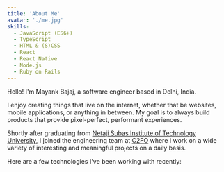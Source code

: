 ```yaml
---
title: 'About Me'
avatar: './me.jpg'
skills:
  - JavaScript (ES6+)
  - TypeScript
  - HTML & (S)CSS
  - React
  - React Native
  - Node.js
  - Ruby on Rails
---
```


Hello! I'm Mayank Bajaj, a software engineer based in Delhi, India.

I enjoy creating things that live on the internet, whether that be websites, mobile applications, or anything in between. My goal is to always build products that provide pixel-perfect, performant experiences.

Shortly after graduating from [Netaji Subas Institute of Technology University](http://www.nsit.ac.in/), I joined the engineering team at [C2FO](https://c2fo.com/) where I work on a wide variety of interesting and meaningful projects on a daily basis.

Here are a few technologies I've been working with recently:
